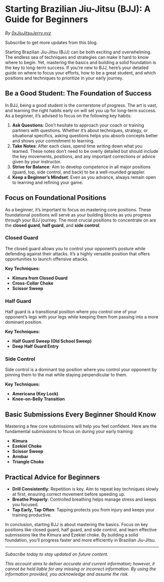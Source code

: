 # Starting Brazilian Jiu-Jitsu (BJJ): A Guide for Beginners

_By [0xJiuJitsuJerry.xyz](#)_

Subscribe to get more updates from this blog.

Starting Brazilian Jiu-Jitsu (BJJ) can be both exciting and overwhelming. The endless sea of techniques and strategies can make it hard to know where to begin. Yet, mastering the basics and building a solid foundation is the key to long-term success. If you're new to BJJ, here’s your detailed guide on where to focus your efforts, how to be a great student, and which positions and techniques to prioritize in your early journey.

## Be a Good Student: The Foundation of Success

In BJJ, being a good student is the cornerstone of progress. The art is vast, and learning the right habits early on will set you up for long-term success. As a beginner, it’s advised to focus on the following key habits:

1. **Ask Questions**: Don’t hesitate to approach your coach or training partners with questions. Whether it’s about techniques, strategy, or situational specifics, asking questions helps you absorb concepts better and shows your commitment to learning.
2. **Take Notes**: After each class, spend time writing down what you learned. These notes don’t need to be overly detailed but should include the key movements, positions, and any important corrections or advice given by your instructor.
3. **Strive for Balance**: Aim to develop competence in all major positions (guard, top, side control, and back) to be a well-rounded grappler.
4. **Keep a Beginner’s Mindset**: Even as you advance, always remain open to learning and refining your game.

## Focus on Foundational Positions

As a beginner, it’s important to focus on mastering core positions. These foundational positions will serve as your building blocks as you progress through your BJJ journey. The most crucial positions to concentrate on are the **closed guard**, **half guard**, and **side control**.

### Closed Guard

The closed guard allows you to control your opponent’s posture while defending against their attacks. It’s a highly versatile position that offers opportunities to launch offensive attacks.

**Key Techniques:**

- **Kimura from Closed Guard**
- **Cross-Collar Choke**
- **Scissor Sweep**

### Half Guard

Half guard is a transitional position where you control one of your opponent’s legs with your legs while keeping them from passing into a more dominant position.

**Key Techniques:**

- **Half Guard Sweep (Old School Sweep)**
- **Deep Half Guard Entry**

### Side Control

Side control is a dominant top position where you control your opponent by pinning them to the mat while staying perpendicular to them.

**Key Techniques:**

- **Americana (Key Lock)**
- **Knee-on-Belly Transition**

## Basic Submissions Every Beginner Should Know

Mastering a few core submissions will help you feel confident. Here are the fundamental submissions to focus on during your early training:

- **Kimura**
- **Ezekiel Choke**
- **Scissor Sweep**
- **Armbar**
- **Triangle Choke**

## Practical Advice for Beginners

- **Drill Consistently**: Repetition is key. Aim to repeat key techniques slowly at first, ensuring correct movement before speeding up.
- **Breathe Properly**: Controlled breathing helps manage stress and keeps you focused.
- **Tap Early, Tap Often**: Tapping protects you from injury and keeps your training productive.

In conclusion, starting BJJ is about mastering the basics. Focus on key positions like closed guard, half guard, and side control, and learn effective submissions like the Kimura and Ezekiel choke. By building a solid foundation, you’ll progress faster and more efficiently in Brazilian Jiu-Jitsu.

---

_Subscribe today to stay updated on future content._

_This account aims to deliver accurate and current information; however, it cannot be held liable for any missing or incorrect information. By using the information provided, you acknowledge and assume the risk._
